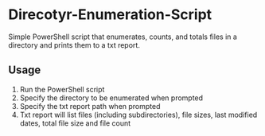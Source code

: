 # Direcotyr-Enumeration-Script
Simple PowerShell script that enumerates, counts, and totals files in a directory and prints them to a txt report.

## Usage

1. Run the PowerShell script
2. Specify the directory to be enumerated when prompted
3. Specify the txt report path when prompted
4. Txt report will list files (including subdirectories), file sizes, last modified dates, total file size and file count